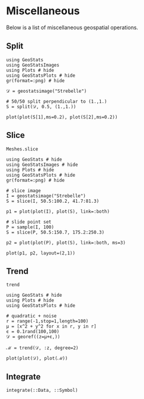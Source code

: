 # Miscellaneous

Below is a list of miscellaneous geospatial operations.

## Split

```@example
using GeoStats
using GeoStatsImages
using Plots # hide
using GeoStatsPlots # hide
gr(format=:png) # hide

𝒟 = geostatsimage("Strebelle")

# 50/50 split perpendicular to (1.,1.)
S = split(𝒟, 0.5, (1.,1.))

plot(plot(S[1],ms=0.2), plot(S[2],ms=0.2))
```

## Slice

```@docs
Meshes.slice
```

```@example
using GeoStats # hide
using GeoStatsImages # hide
using Plots # hide
using GeoStatsPlots # hide
gr(format=:png) # hide

# slice image
I = geostatsimage("Strebelle")
S = slice(I, 50.5:100.2, 41.7:81.3)

p1 = plot(plot(I), plot(S), link=:both)

# slide point set
P = sample(I, 100)
S = slice(P, 50.5:150.7, 175.2:250.3)

p2 = plot(plot(P), plot(S), link=:both, ms=3)

plot(p1, p2, layout=(2,1))
```

## Trend

```@docs
trend
```

```@example
using GeoStats # hide
using Plots # hide
using GeoStatsPlots # hide

# quadratic + noise
r = range(-1,stop=1,length=100)
μ = [x^2 + y^2 for x in r, y in r]
ϵ = 0.1rand(100,100)
𝒟 = georef((z=μ+ϵ,))

ℳ = trend(𝒟, :z, degree=2)

plot(plot(𝒟), plot(ℳ))
```

## Integrate

```@docs
integrate(::Data, ::Symbol)
```